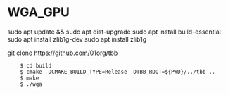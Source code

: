 # WGA_GPU 

sudo apt update && sudo apt dist-upgrade
sudo apt install build-essential
sudo apt install zlib1g-dev
sudo apt install zlib1g

git clone https://github.com/01org/tbb 

```
    $ cd build 
    $ cmake -DCMAKE_BUILD_TYPE=Release -DTBB_ROOT=${PWD}/../tbb .. 
    $ make
    $ ./wga
```

